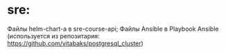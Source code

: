 # sre:
Файлы helm-chart-a в sre-course-api;
Файлы Ansible в Playbook Ansible (используется из репозитария: https://github.com/vitabaks/postgresql_cluster)
